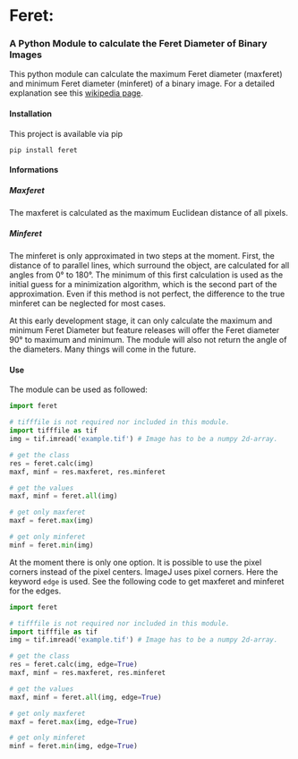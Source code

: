 # Feret:

### A Python Module to calculate the Feret Diameter of Binary Images

This python module can calculate the maximum Feret diameter (maxferet) and minimum Feret diameter (minferet) of a binary image. For a detailed explanation see this [wikipedia page](https://en.wikipedia.org/wiki/Feret_diameter).

#### Installation
This project is available via pip

`pip install feret`

#### Informations

##### Maxferet
The maxferet is calculated as the maximum Euclidean distance of all pixels.

##### Minferet
The minferet is only approximated in two steps at the moment. First, the distance of to parallel lines, which surround the object, are calculated for all angles from 0° to 180°. The minimum of this first calculation is used as the initial guess for a minimization algorithm, which is the second part of the approximation. Even if this method is not perfect, the difference to the true minferet can be neglected for most cases.


At this early development stage, it can only calculate the maximum and minimum Feret Diameter but feature releases will offer the Feret diameter 90° to maximum and minimum. The module will also not return the angle of the diameters. Many things will come in the future.

#### Use
The module can be used as followed:

```python
import feret

# tifffile is not required nor included in this module.
import tifffile as tif
img = tif.imread('example.tif') # Image has to be a numpy 2d-array.

# get the class
res = feret.calc(img)
maxf, minf = res.maxferet, res.minferet

# get the values
maxf, minf = feret.all(img)

# get only maxferet
maxf = feret.max(img)

# get only minferet
minf = feret.min(img)
```

At the moment there is only one option. It is possible to use the pixel corners instead of the pixel centers. ImageJ uses pixel corners. Here the keyword `edge` is used. See the following code to get maxferet and minferet for the edges.

```python
import feret

# tifffile is not required nor included in this module.
import tifffile as tif
img = tif.imread('example.tif') # Image has to be a numpy 2d-array.

# get the class
res = feret.calc(img, edge=True)
maxf, minf = res.maxferet, res.minferet

# get the values
maxf, minf = feret.all(img, edge=True)

# get only maxferet
maxf = feret.max(img, edge=True)

# get only minferet
minf = feret.min(img, edge=True)
```

